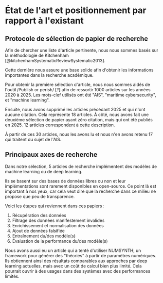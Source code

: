 # État de l'art et positionnement par rapport à l'existant

## Protocole de sélection de papier de recherche

Afin de chercher une liste d'article pertinente, nous nous sommes basés sur
la méthodologie de Kitchenham [@kitchenhamSystematicReviewSystematic2013].

<!--
Devons nous vraiment citer Kitchenham sachant que nous n'avons pas relu sa
méthodologie avant de faire nos recherches ? Nous pouvons normalement nous en
passer ici. Comme nous n'avons pas vocation à vraiment faire un état de l'art
complet, mais bien de pouvoir lister quelques travaux nous précédant à la
manière des papiers de recherche que nous avons eu l'occasion de lire.
-->

Cette dernière nous assure une base solide afin d'obtenir les informations
importantes dans la recherche académique.

Pour obtenir la première sélection d'article, nous nous sommes aidés de
l'outil /Publish or perish/ [?] afin de ressortir 1000 articles sur les années
2020 à 2025.
Les mots-clef utilisés ont été "AIS", "maritime cybersecurity", et "machine learning".

Ensuite, nous avons supprimé les articles précédant 2025 et qui n'ont aucune
citation.
Cela représente 18 articles.
À côté, nous avons fait une deuxième sélection de papier ayant zéro citation,
mais qui ont été publiés en 2025.
12 articles correspondent à cette description.

À partir de ces 30 articles, nous les avons lu et nous n'en avons retenu 17 qui
traitent du sujet de l'AIS.

<!--
Ajouter ici la liste d'article éventuellement, si nous avons besoin de remplir
les 6 pages.
-->

## Principaux axes de recherche

Dans notre sélection, 5 articles de recherche implémentent des modèles de machine
learning ou de deep learning.

Ils se basent sur des bases de données libres ou non et leur implémentations
sont rarement disponibles en open-source.
Ce point là est important à nos yeux, car cela veut dire que la recherche dans ce
milieu ne propose que peu de transparence.

Voici les étapes qui reviennent dans ces papiers :

1. Récupération des données
2. Filtrage des données manifestement invalides
3. Enrichissement et normalisation des données
4. Ajout de données falsifiée
5. Entraînement du/des modèle(s)
6. Évaluation de la performance du/des modèle(s)

Nous avons aussi eu un article qui a tenté d'utiliser NUMSYNTH, un framework
pour générer des "théories" à partir de paramètres numériques.
Ils obtiennent ainsi des résultats comparables aux approches par deep
learning actuelles, mais avec un coût de calcul bien plus limité.
Cela pourrait ouvrir à des usages dans des systèmes avec des performances
limités.
